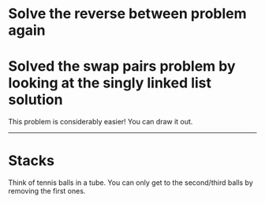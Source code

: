 # Solve the reverse between problem again


# Solved the swap pairs problem by looking at the singly linked list solution

This problem is considerably easier! You can draw it out.

---

# Stacks

Think of tennis balls in a tube. You can only get to the second/third balls by removing the first ones.

